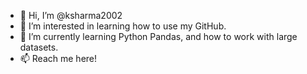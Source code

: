 - 👋 Hi, I’m @ksharma2002
- 👀 I’m interested in learning how to use my GitHub.
- 🌱 I’m currently learning Python Pandas, and how to work with large datasets.
- 📫 Reach me here!
